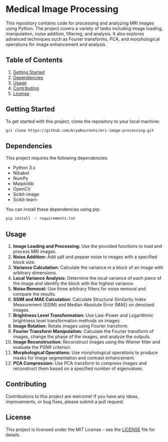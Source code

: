# Medical Image Processing

This repository contains code for processing and analyzing MRI images using Python. The project covers a variety of tasks including image loading, manipulation, noise addition, filtering, and analysis. It also explores advanced techniques such as Fourier transforms, PCA, and morphological operations for image enhancement and analysis.

## Table of Contents
1. [Getting Started](#getting-started)
2. [Dependencies](#dependencies)
3. [Usage](#usage)
4. [Contributing](#contributing)
5. [License](#license)

## Getting Started
To get started with this project, clone the repository to your local machine:
```bash
git clone https://github.com/AryaKoureshi/mri-image-processing.git
```

## Dependencies
This project requires the following dependencies:
- Python 3.x
- Nibabel
- NumPy
- Matplotlib
- OpenCV
- Scikit-image
- Scikit-learn

You can install these dependencies using pip:
```bash
pip install -r requirements.txt
```

## Usage
1. **Image Loading and Processing:** Use the provided functions to load and process MRI images.
2. **Noise Addition:** Add salt and pepper noise to images with a specified block size.
3. **Variance Calculation:** Calculate the variance in a block of an image with arbitrary dimensions.
4. **Local Variance Analysis:** Determine the local variance of each piece of the image and identify the block with the highest variance.
5. **Noise Removal:** Use three arbitrary filters for noise removal and compare the results.
6. **SSIM and MAE Calculation:** Calculate Structural Similarity Index Measurement (SSIM) and Median Absolute Error (MAE) on denoised images.
7. **Brightness Level Transformation:** Use Law-Power and Logarithmic brightness level transformation methods on images.
8. **Image Rotation:** Rotate images using Fourier transform.
9. **Fourier Transform Manipulation:** Calculate the Fourier transform of images, change the phase of the images, and analyze the outputs.
10. **Image Reconstruction:** Reconstruct images using the Wiener filter and evaluate the PSNR criterion.
11. **Morphological Operations:** Use morphological operations to produce masks for image segmentation and contrast enhancement.
12. **PCA Compression:** Use PCA transform to compress images and reconstruct them based on a specified number of eigenvalues.

## Contributing
Contributions to this project are welcome! If you have any ideas, improvements, or bug fixes, please submit a pull request.

## License
This project is licensed under the MIT License - see the [LICENSE](LICENSE) file for details.
